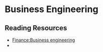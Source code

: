 # Business Engineering


## Reading Resources

* [Finance:Business engineering](https://handwiki.org/wiki/Finance:Business_engineering)
* 